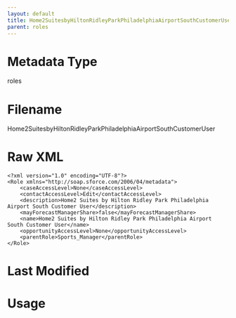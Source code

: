 ```yaml
---
layout: default
title: Home2SuitesbyHiltonRidleyParkPhiladelphiaAirportSouthCustomerUser
parent: roles
---
```

# Metadata Type
roles


# Filename 
Home2SuitesbyHiltonRidleyParkPhiladelphiaAirportSouthCustomerUser


# Raw XML
```
<?xml version="1.0" encoding="UTF-8"?>
<Role xmlns="http://soap.sforce.com/2006/04/metadata">
    <caseAccessLevel>None</caseAccessLevel>
    <contactAccessLevel>Edit</contactAccessLevel>
    <description>Home2 Suites by Hilton Ridley Park Philadelphia Airport South Customer User</description>
    <mayForecastManagerShare>false</mayForecastManagerShare>
    <name>Home2 Suites by Hilton Ridley Park Philadelphia Airport South Customer User</name>
    <opportunityAccessLevel>None</opportunityAccessLevel>
    <parentRole>Sports_Manager</parentRole>
</Role>
```


# Last Modified


# Usage
